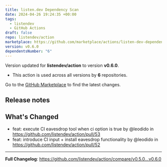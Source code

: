 ```yaml
---
title: listen.dev Dependency Scan
date: 2024-04-26 19:24:35 +00:00
tags:
  - listendev
  - GitHub Actions
draft: false
repo: listendev/action
marketplace: https://github.com/marketplace/actions/listen-dev-dependency-scan
version: v0.6.0
dependentsNumber: "6"
---
```



Version updated for **listendev/action** to version **v0.6.0**.
- This action is used across all versions by **6** repositories.

Go to the [GitHub Marketplace](https://github.com/marketplace/actions/listen-dev-dependency-scan) to find the latest changes.

## Release notes

## What's Changed

* feat: execute CI eavesdrop tool when ci option is true by @leodido in https://github.com/listendev/action/pull/53
* feat: introduce CI input + install eavesdrop functionality by @leodido in https://github.com/listendev/action/pull/52

---

**Full Changelog**: https://github.com/listendev/action/compare/v0.5.0...v0.6.0
